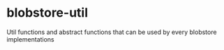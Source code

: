 # blobstore-util
Util functions and abstract functions that can be used by every blobstore implementations
